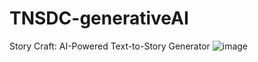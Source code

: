 # TNSDC-generativeAI
Story Craft: AI-Powered Text-to-Story Generator
![image](https://github.com/C-murugananthan/TNSDC-generativeAI/assets/112363984/1669c4b8-e01f-4e7e-9251-f96d99182e58)

